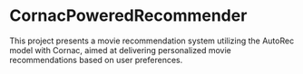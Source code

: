 # CornacPoweredRecommender
This project presents a movie recommendation system utilizing the AutoRec model with Cornac, aimed at delivering personalized movie recommendations based on user preferences.
